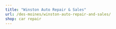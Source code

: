 ```yaml
---
title: "Winston Auto Repair & Sales"
url: /des-moines/winston-auto-repair-and-sales/
shop: car repair
---
```

